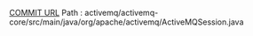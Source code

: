 [COMMIT URL](https://github.com/apache/activemq/commit/fa8b88990636ad2a4ca69ea935615a12a755103c)
Path : activemq/activemq-core/src/main/java/org/apache/activemq/ActiveMQSession.java